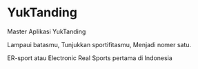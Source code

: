 # YukTanding
Master Aplikasi YukTanding


Lampaui batasmu,
Tunjukkan sportifitasmu,
Menjadi nomer satu.

ER-sport atau Electronic Real Sports pertama di Indonesia

